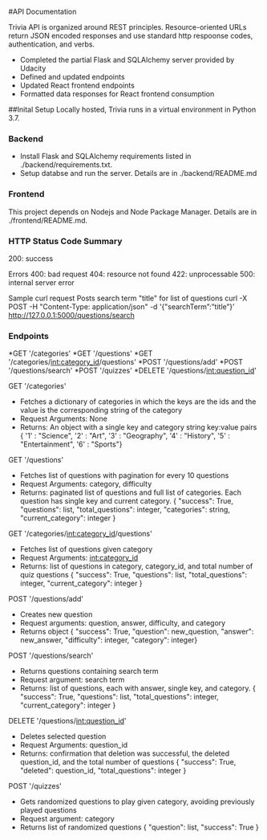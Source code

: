 
#API Documentation

Trivia API is organized around REST principles. Resource-oriented URLs return JSON encoded responses and use standard http respoonse codes, authentication, and verbs.

- Completed the partial Flask and SQLAlchemy server provided by Udacity
- Defined and updated endpoints 
- Updated React frontend endpoints 
- Formatted data responses for React frontend consumption

##Inital Setup
Locally hosted, Trivia runs in a virtual environment in Python 3.7. 

### Backend
- Install Flask and SQLAlchemy requirements listed in ./backend/requirements.txt. 
- Setup databse and run the server. Details are in ./backend/README.md

### Frontend
This project depends on Nodejs and Node Package Manager. Details are in ./frontend/README.md.

### HTTP Status Code Summary
200: success

Errors
400: bad request
404: resource not found
422: unprocessable
500: internal server error

Sample curl request
Posts search term "title" for list of questions
curl -X POST -H "Content-Type: application/json" -d '{"searchTerm”:”title”}’ http://127.0.0.1:5000/questions/search

### Endpoints
*GET '/categories'
*GET '/questions'
*GET '/categories/<int:category_id>/questions'
*POST '/questions/add'
*POST '/questions/search'
*POST '/quizzes'
*DELETE '/questions/<int:question_id>'

GET '/categories'
- Fetches a dictionary of categories in which the keys are the ids and the value is the corresponding string of the category
- Request Arguments: None
- Returns: An object with a single key and category string key:value pairs 
{ '1' : "Science",
  '2' : "Art",
  '3' : "Geography",
  '4' : "History",
  '5' : "Entertainment",
  '6' : "Sports"}

GET '/questions'
- Fetches list of questions with pagination for every 10 questions
- Request Arguments: category, difficulty
- Returns: paginated list of questions and full list of categories. Each question has single key and current category.
{ "success": True,
  "questions": list,
  "total_questions": integer,
  "categories": string,
  "current_category": integer }

GET '/categories/<int:category_id>/questions'
- Fetches list of questions given category
- Request Arguments: <int:category_id>
- Returns: list of questions in category, category_id, and total number of quiz questions
{ "success": True,
  "questions": list,
  "total_questions": integer,
  "current_category": integer }

POST '/questions/add'
- Creates new question
- Request arguments: question, answer, difficulty, and category
- Returns object
{ "success": True,
  "question": new_question,
  "answer": new_answer,
  "difficulty": integer,
  "category": integer}

POST '/questions/search'
- Returns questions containing search term
- Request argument: search term
- Returns: list of questions, each with answer, single key, and category.
{ "success": True,
  "questions": list, 
  "total_questions": integer,
  "current_category": integer }

DELETE '/questions/<int:question_id>'
- Deletes selected question
- Request Arguments: question_id
- Returns: confirmation that deletion was successful, the deleted question_id, and the total number of questions
{ "success": True,
  "deleted": question_id,
  "total_questions": integer }

POST '/quizzes'
- Gets randomized questions to play given category, avoiding previously played questions
- Request argument: category
- Returns list of randomized questions
{ "question": list,
  "success": True }